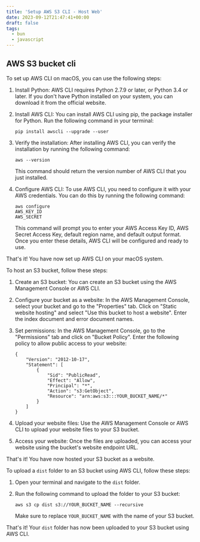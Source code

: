 ```yaml
---
title: 'Setup AWS S3 CLI - Host Web'
date: 2023-09-12T21:47:41+00:00
draft: false
tags:
  - bun
  - javascript
---
```


## AWS S3 bucket cli

To set up AWS CLI on macOS, you can use the following steps:

1. Install Python: AWS CLI requires Python 2.7.9 or later, or Python 3.4 or later. If you don't have Python installed on your system, you can download it from the official website.
2. Install AWS CLI: You can install AWS CLI using pip, the package installer for Python. Run the following command in your terminal:
    
    ```
    pip install awscli --upgrade --user
    
    ```
    
3. Verify the installation: After installing AWS CLI, you can verify the installation by running the following command:
    
    ```
    aws --version
    
    ```
    
    This command should return the version number of AWS CLI that you just installed.
    
4. Configure AWS CLI: To use AWS CLI, you need to configure it with your AWS credentials. You can do this by running the following command:
    
    ```
    aws configure
    AWS_KEY_ID
    AWS_SECRET
    ```
    
    This command will prompt you to enter your AWS Access Key ID, AWS Secret Access Key, default region name, and default output format. Once you enter these details, AWS CLI will be configured and ready to use.
    

That's it! You have now set up AWS CLI on your macOS system.

To host an S3 bucket, follow these steps:

1. Create an S3 bucket: You can create an S3 bucket using the AWS Management Console or AWS CLI.
2. Configure your bucket as a website: In the AWS Management Console, select your bucket and go to the "Properties" tab. Click on "Static website hosting" and select "Use this bucket to host a website". Enter the index document and error document names.
3. Set permissions: In the AWS Management Console, go to the "Permissions" tab and click on "Bucket Policy". Enter the following policy to allow public access to your website:
    
    ```
    {
        "Version": "2012-10-17",
        "Statement": [
            {
                "Sid": "PublicRead",
                "Effect": "Allow",
                "Principal": "*",
                "Action": "s3:GetObject",
                "Resource": "arn:aws:s3:::YOUR_BUCKET_NAME/*"
            }
        ]
    }
    
    ```
    
4. Upload your website files: Use the AWS Management Console or AWS CLI to upload your website files to your S3 bucket.
5. Access your website: Once the files are uploaded, you can access your website using the bucket's website endpoint URL.

That's it! You have now hosted your S3 bucket as a website.

To upload a `dist` folder to an S3 bucket using AWS CLI, follow these steps:

1. Open your terminal and navigate to the `dist` folder.
2. Run the following command to upload the folder to your S3 bucket:
    
    ```
    aws s3 cp dist s3://YOUR_BUCKET_NAME --recursive
    
    ```
    
    Make sure to replace `YOUR_BUCKET_NAME` with the name of your S3 bucket.
    

That's it! Your `dist` folder has now been uploaded to your S3 bucket using AWS CLI.